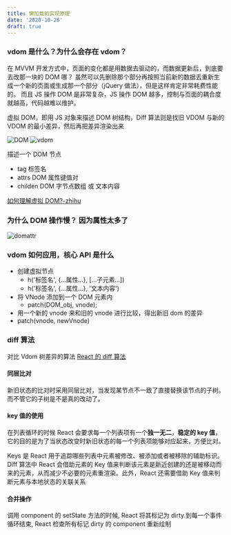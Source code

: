 ```yaml
---
title: 懒加载的实现原理
date: '2020-10-26'
draft: true
---
```


### vdom 是什么？为什么会存在 vdom？

在 MVVM 开发方式中，页面的变化都是用数据去驱动的，而数据更新后，到底要去改那一块的 DOM 哪？
虽然可以先删除那个部分再按照当前新的数据去重新生成一个新的页面或生成那一个部分（jQuery 做法），但是这样肯定非常耗费性能的。
而且 JS 操作 DOM 是非常复杂，JS 操作 DOM 越多，控制与页面的耦合度就越高，代码越难以维护。

虚拟 DOM，即用 JS 对象来描述 DOM 树结构，Diff 算法则是找旧 VDOM 与新的 VDOM 的最小差异，然后再把差异渲染出来

![DOM](../img/domtree.png)
![vdom](../img/vdon.png)

描述一个 DOM 节点

- tag 标签名
- attrs DOM 属性键值对
- childen DOM 字节点数组 或 文本内容

[如何理解虚拟 DOM?-zhihu](https://www.zhihu.com/question/29504639?sort=created)

### 为什么 DOM 操作慢？ 因为属性太多了

![domattr](../img/domattr.png)

### vdom 如何应用，核心 API 是什么

- 创建虚拟节点
  - h('标签名', {...属性...}, [...子元素...])
  - h('标签名', {...属性...}, '文本内容')
- 将 VNode 添加到一个 DOM 元素内
  - patch(DOM_obj, vnode);
- 用一个新的 vnode 来和旧的 vnode 进行比较，得出新旧 dom 的差异
- patch(vnode, newVnode)

### diff 算法

对比 Vdom 树差异的算法
[React 的 diff 算法](https://segmentfault.com/a/1190000000606216)

#### 同层比对

新旧状态的比对时采用同层比对，当发现某节点不一致了直接替换该节点的子树。而不管它的子树是不是真的改动了。

#### key 值的使用

在列表循环的时候 React 会要求每一个列表项有一个**独一无二**，**稳定的 key 值**，它的目的是为了当状态改变时新旧状态的每一个列表项能够对应起来，方便比对。

Keys 是 React 用于追踪哪些列表中元素被修改、被添加或者被移除的辅助标识。
Diff 算法中 React 会借助元素的 Key 值来判断该元素是新近创建的还是被移动而来的元素，从而减少不必要的元素重渲染。此外，React 还需要借助 Key 值来判断元素与本地状态的关联关系

#### 合并操作

调用 component 的 setState 方法的时候, React 将其标记为 dirty.到每一个事件循环结束, React 检查所有标记 dirty 的 component 重新绘制
